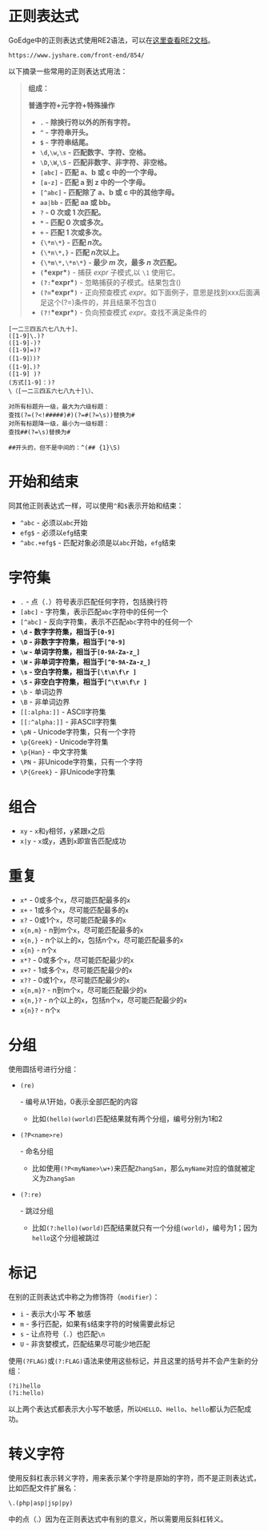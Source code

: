# 正则表达式

GoEdge中的正则表达式使用RE2语法，可以在[这里查看RE2文档](https://github.com/google/re2/wiki/Syntax)。

`https://www.jyshare.com/front-end/854/`

以下摘录一些常用的正则表达式用法：

> **组成：**
>
> **普通字符+元字符+特殊操作**
>
> - **`.` - 除换行符以外的所有字符。**
> - **`^` - 字符串开头。**
> - **`$` - 字符串结尾。**
> - **`\d`,`\w`,`\s` - 匹配数字、字符、空格。**
> - **`\D`,`\W`,`\S` - 匹配非数字、非字符、非空格。**
> - **`[abc]` - 匹配 a、b 或 c 中的一个字母。**
> - **`[a-z]` - 匹配 a 到 z 中的一个字母。**
> - **`[^abc]` - 匹配除了 a、b 或 c 中的其他字母。**
> - **`aa|bb` - 匹配 aa 或 bb。**
> - **`?` - 0 次或 1 次匹配。**
> - **`*` - 匹配 0 次或多次。**
> - **`+` - 匹配 1 次或多次。**
> - **`{\*n\*}` - 匹配 *n*次。**
> - **`{\*n\*,}` - 匹配 *n*次以上。**
> - **`{\*m\*,\*n\*}` - 最少 *m* 次，最多 *n* 次匹配。**
> - **`(`\*expr\*`)`** - 捕获 *expr* 子模式,以 `\1` 使用它。
> - **`(?:`\*expr\*`)`** - 忽略捕获的子模式。结果包含()
> - **`(?=`\*expr\*`)`** - 正向预查模式 *expr*。如下面例子，意思是找到xxx后面满足这个(?=)条件的，并且结果不包含()
> - **`(?!`\*expr\*`)`** - 负向预查模式 *expr*。查找不满足条件的

```
[一二三四五六七八九十]、
([1-9]\.)?
([1-9]-)?
([1-9]=)?
([1-9]）)?
([1-9]、)?
([1-9] )?
(方式[1-9]：)?
\（[一二三四五六七八九十]\）、

对所有标题升一级，最大为六级标题：
查找(?=(?<!#####)#)(?=#(?=\s))替换为#
对所有标题降一级，最小为一级标题：
查找##(?=\s)替换为#

##开头的，但不是中间的：^(## {1}\S)  
```



# 开始和结束

同其他正则表达式一样，可以使用`^`和`$`表示开始和结束：

- `^abc` - 必须以`abc`开始
- `efg$` - 必须以`efg`结束
- `^abc.+efg$` - 匹配对象必须是以`abc`开始，`efg`结束



# 字符集

- `.` - 点（`.`）符号表示匹配任何字符，包括换行符
- `[abc]` - 字符集，表示匹配`abc`字符中的任何一个
- `[^abc]` - 反向字符集，表示不匹配`abc`字符中的任何一个
- **`\d` - 数字字符集，相当于`[0-9]`**
- **`\D` - 非数字字符集，相当于`[^0-9]`**
- **`\w` - 单词字符集，相当于`[0-9A-Za-z_]`**
- **`\W` - 非单词字符集，相当于`[^0-9A-Za-z_]`**
- **`\s` - 空白字符集，相当于`[\t\n\f\r ]`**
- **`\S` - 非空白字符集，相当于`[^\t\n\f\r ]`**
- `\b` - 单词边界
- `\B` - 非单词边界
- `[[:alpha:]]` - ASCII字符集
- `[[:^alpha:]]` - 非ASCII字符集
- `\pN` - Unicode字符集，只有一个字符
- `\p{Greek}` - Unicode字符集
- `\p{Han}` - 中文字符集
- `\PN` - 非Unicode字符集，只有一个字符
- `\P{Greek}` - 非Unicode字符集



# 组合

- `xy` - `x`和`y`相邻，`y`紧跟`x`之后
- `x|y` - `x`或`y`，遇到`x`即宣告匹配成功



# 重复

- `x*` - 0或多个`x`，尽可能匹配最多的`x`
- `x+` - 1或多个`x`，尽可能匹配最多的`x`
- `x?` - 0或1个`x`，尽可能匹配最多的`x`
- `x{n,m}` - n到m个`x`，尽可能匹配最多的`x`
- `x{n,}` - n个以上的`x`，包括n个`x`，尽可能匹配最多的`x`
- `x{n}` - n个`x`
- `x*?` - 0或多个`x`，尽可能匹配最少的`x`
- `x+?` - 1或多个`x`，尽可能匹配最少的`x`
- `x??` - 0或1个`x`，尽可能匹配最少的`x`
- `x{n,m}?` - n到m个`x`，尽可能匹配最少的`x`
- `x{n,}?` - n个以上的`x`，包括n个`x`，尽可能匹配最少的`x`
- `x{n}?` - n个`x`



# 分组

使用圆括号进行分组：

- ```
  (re)
  ```

   

  \- 编号从1开始，0表示全部匹配的内容

  - 比如`(hello)(world)`匹配结果就有两个分组，编号分别为1和2

- ```
  (?P<name>re)
  ```

   

  \- 命名分组

  - 比如使用`(?P<myName>\w+)`来匹配`ZhangSan`，那么`myName`对应的值就被定义为`ZhangSan`

- ```
  (?:re)
  ```

   

  \- 跳过分组

  - 比如`(?:hello)(world)`匹配结果就只有一个分组`(world)`，编号为1；因为`hello`这个分组被跳过



# 标记

在别的正则表达式中称之为修饰符（`modifier`）：

- `i` - 表示大小写 **不** 敏感
- `m` - 多行匹配，如果有`$`结束字符的时候需要此标记
- `s` - 让点符号（`.`）也匹配`\n`
- `U` - 非贪婪模式，匹配结果尽可能少地匹配

使用`(?FLAG)`或`(?:FLAG)`语法来使用这些标记，并且这里的括号并不会产生新的分组：

```
(?i)hello
(?i:hello)
```

以上两个表达式都表示大小写不敏感，所以`HELLO`、`Hello`、`hello`都认为匹配成功。





# 转义字符

使用反斜杠表示转义字符，用来表示某个字符是原始的字符，而不是正则表达式，比如匹配文件扩展名：

```
\.(php|asp|jsp|py)
```

中的点（.）因为在正则表达式中有别的意义，所以需要用反斜杠转义。